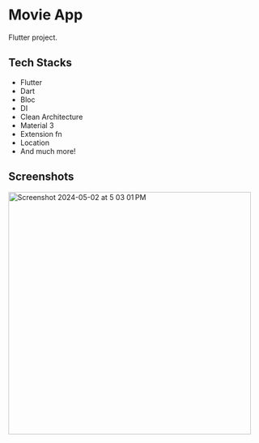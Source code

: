 # Movie App
Flutter project.

## Tech Stacks
* Flutter
* Dart
* Bloc
* DI
* Clean Architecture
* Material 3
* Extension fn
* Location
* And much more!

## Screenshots
<img width="479" alt="Screenshot 2024-05-02 at 5 03 01 PM" src="https://github.com/thangadurai-selvaraj1/We-Movies/assets/40790801/bfb28573-da1e-4e0f-8470-c6b042aa058b">
